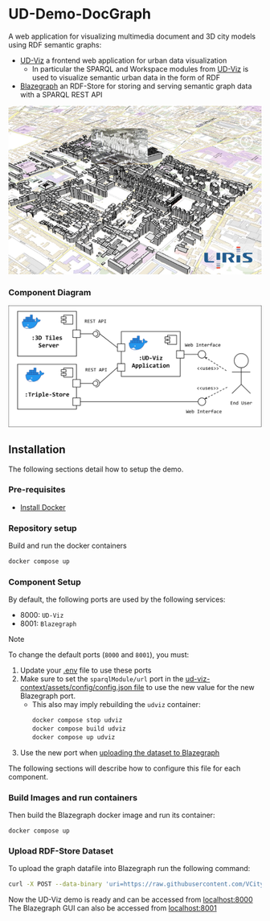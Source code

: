 # UD-Demo-DocGraph

A web application for visualizing multimedia document and 3D city models using RDF semantic graphs:
* [UD-Viz](https://github.com/VCityTeam/UD-Viz) a frontend web application for urban data visualization
  * In particular the SPARQL and Workspace modules from [UD-Viz](https://github.com/VCityTeam/UD-Viz) is used to visualize semantic urban data in the form of RDF
* [Blazegraph](https://blazegraph.com/) an RDF-Store for storing and serving semantic graph data with a SPARQL REST API

![image](docgraph-demo.png)

### Component Diagram
![SPARQL POC Component Diagram](./UD-Demo_SPARQL_POC_Component_Diagram.svg)

## Installation

The following sections detail how to setup the demo.

### Pre-requisites 

* [Install Docker](https://docs.docker.com/engine/install/)

### Repository setup
Build and run the docker containers
```bash
docker compose up
```

### Component Setup
By default, the following ports are used by the following services:
- 8000: `UD-Viz`
- 8001: `Blazegraph`

> [!NOTE]
> To change the default ports (`8000` and `8001`), you must:
> 1. Update your [.env](./.env) file to use these ports
> 2. Make sure to set the `sparqlModule/url` port in the [ud-viz-context/assets/config/config.json file](./ud-viz-context/assets/config/config.json) to use the new value for the new Blazegraph port.
>    - This also may imply rebuilding the `udviz` container:
>      ```bash
>      docker compose stop udviz
>      docker compose build udviz
>      docker compose up udviz
>      ```
> 3. Use the new port when [uploading the dataset to Blazegraph](#upload-rdf-store-dataset)

The following sections will describe how to configure this file for each component. 

### Build Images and run containers

Then build the Blazegraph docker image and run its container:
```
docker compose up
```

### Upload RDF-Store Dataset
To upload the graph datafile into Blazegraph run the following command:
```bash
curl -X POST --data-binary 'uri=https://raw.githubusercontent.com/VCityTeam/UD-Graph/master/Transformations/test-data/RDF/documents/GratteCiel_2018_remarkable.ttl' 'http://127.0.0.1:8001/blazegraph/sparql'
```

Now the UD-Viz demo is ready and can be accessed from [localhost:8000](http://localhost:8000)
The Blazegraph GUI can also be accessed from [localhost:8001](http://localhost:8001)

